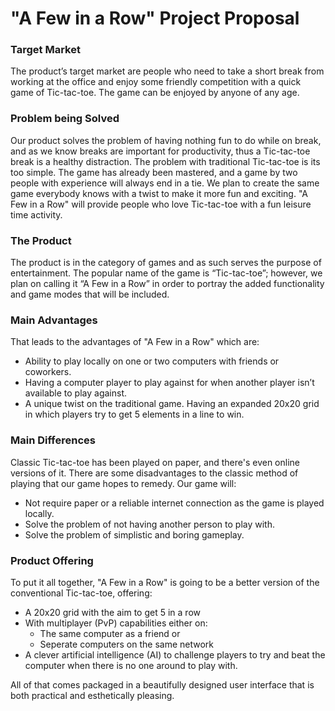 # "A Few in a Row" Project Proposal

### Target Market
The product’s target market are people who need to take a short break from working at the office and enjoy some friendly competition with a quick game of Tic-tac-toe. The game can be enjoyed by anyone of any age.

### Problem being Solved
Our product solves the problem of having nothing fun to do while on break, and as we know breaks are important for productivity, thus a Tic-tac-toe break is a healthy distraction. The problem with traditional Tic-tac-toe is its too simple.  The game has already been mastered, and a game by two people with experience will always end in a tie.  We plan to create the same game everybody knows with a twist to make it more fun and exciting.  "A Few in a Row" will provide people who love Tic-tac-toe with a fun leisure time activity.

### The Product
The product is in the category of games and as such serves the purpose of entertainment. The popular name of the game is “Tic-tac-toe”; however, we plan on calling it “A Few in a Row” in order to portray the added functionality and game modes that will be included.

### Main Advantages
That leads to the advantages of "A Few in a Row" which are: 
* Ability to play locally on one or two computers with friends or coworkers.  
* Having a computer player to play against for when another player isn’t available to play against.  
* A unique twist on the traditional game.  Having an expanded 20x20 grid in which players try to get 5 elements in a line to win.

### Main Differences
Classic Tic-tac-toe has been played on paper, and there's even online versions of it. There are some disadvantages to the classic method of playing that our game hopes to remedy.  Our game will: 
* Not require paper or a reliable internet connection as the game is played locally.  
* Solve the problem of not having another person to play with.  
* Solve the problem of simplistic and boring gameplay.
### Product Offering
To put it all together, "A Few in a Row" is going to be a better version of the conventional Tic-tac-toe, offering: 
* A 20x20 grid with the aim to get 5 in a row
* With multiplayer (PvP) capabilities either on:
  * The same computer as a friend or
  * Seperate computers on the same network
* A clever artificial intelligence (AI) to challenge players to try and beat the computer when there is no one around to play with.  

All of that comes packaged in a beautifully designed user interface that is both practical and esthetically pleasing.

